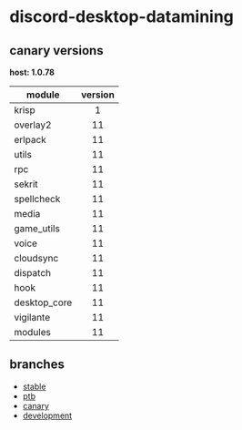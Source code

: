 # discord-desktop-datamining

## canary versions

**host: 1.0.78**

| module | version |
| ------ | :-----: |
| krisp | 1 |
| overlay2 | 11 |
| erlpack | 11 |
| utils | 11 |
| rpc | 11 |
| sekrit | 11 |
| spellcheck | 11 |
| media | 11 |
| game_utils | 11 |
| voice | 11 |
| cloudsync | 11 |
| dispatch | 11 |
| hook | 11 |
| desktop_core | 11 |
| vigilante | 11 |
| modules | 11 |

## branches

- [stable](https://github.com/OpenAsar/discord-desktop-datamining/tree/stable)
- [ptb](https://github.com/OpenAsar/discord-desktop-datamining/tree/ptb)
- [canary](https://github.com/OpenAsar/discord-desktop-datamining/tree/canary)
- [development](https://github.com/OpenAsar/discord-desktop-datamining/tree/development)
